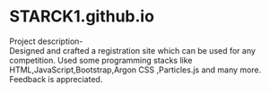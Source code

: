 # STARCK1.github.io
Project description- <br>Designed and crafted a registration site which can be used for any competition. Used some programming stacks like HTML,JavaScript,Bootstrap,Argon CSS ,Particles.js and many more.<br>Feedback is appreciated.
